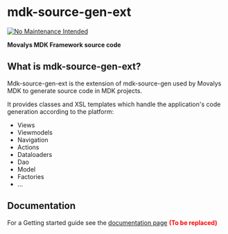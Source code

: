 # mdk-source-gen-ext
[![No Maintenance Intended](http://unmaintained.tech/badge.svg)](http://unmaintained.tech/)

**Movalys MDK Framework source code**

## What is mdk-source-gen-ext?

Mdk-source-gen-ext is the extension of mdk-source-gen used by Movalys MDK to generate source code in MDK projects.

It provides classes and XSL templates which handle the application's code generation according to the platform:
* Views
* Viewmodels
* Navigation
* Actions
* Dataloaders 
* Dao
* Model
* Factories
* ...

## Documentation

For a Getting started guide see the [documentation page] <b><font color='red' >(To be replaced)</font></b>

[gittip-url]: https://gratipay.com/~WeAreFractal/
[gittip-image]: https://img.shields.io/gittip/WeAreFractal.svg

[downloads-image]: https://img.shields.io/npm/dm/mdk-cli.svg
[npm-url]: https://www.npmjs.com/package/mdk-cli
[npm-image]: https://img.shields.io/npm/v/mdk-cli.svg

[documentation page]:http://nansrvintc1.ntes.fr.sopra/mfdocs-5.1/

